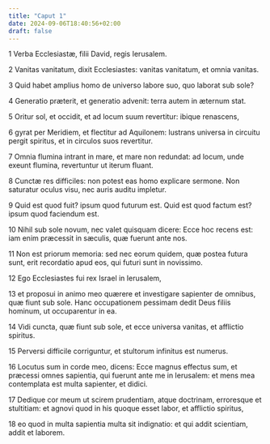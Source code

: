 ```yaml
---
title: "Caput 1"
date: 2024-09-06T18:40:56+02:00
draft: false
---
```




1 Verba Ecclesiastæ, filii David, regis Ierusalem.

2 Vanitas vanitatum, dixit Ecclesiastes: vanitas vanitatum, et omnia vanitas.

3 Quid habet amplius homo de universo labore suo, quo laborat sub sole?

4 Generatio præterit, et generatio advenit: terra autem in æternum stat.

5 Oritur sol, et occidit, et ad locum suum revertitur: ibique renascens,

6 gyrat per Meridiem, et flectitur ad Aquilonem: lustrans universa in circuitu pergit spiritus, et in circulos suos revertitur.

7 Omnia flumina intrant in mare, et mare non redundat: ad locum, unde exeunt flumina, revertuntur ut iterum fluant.

8 Cunctæ res difficiles: non potest eas homo explicare sermone. Non saturatur oculus visu, nec auris auditu impletur.

9 Quid est quod fuit? ipsum quod futurum est. Quid est quod factum est? ipsum quod faciendum est.

10 Nihil sub sole novum, nec valet quisquam dicere: Ecce hoc recens est: iam enim præcessit in sæculis, quæ fuerunt ante nos.

11 Non est priorum memoria: sed nec eorum quidem, quæ postea futura sunt, erit recordatio apud eos, qui futuri sunt in novissimo.

12 Ego Ecclesiastes fui rex Israel in Ierusalem,

13 et proposui in animo meo quærere et investigare sapienter de omnibus, quæ fiunt sub sole. Hanc occupationem pessimam dedit Deus filiis hominum, ut occuparentur in ea.

14 Vidi cuncta, quæ fiunt sub sole, et ecce universa vanitas, et afflictio spiritus.

15 Perversi difficile corriguntur, et stultorum infinitus est numerus.

16 Locutus sum in corde meo, dicens: Ecce magnus effectus sum, et præcessi omnes sapientia, qui fuerunt ante me in Ierusalem: et mens mea contemplata est multa sapienter, et didici.

17 Dedique cor meum ut scirem prudentiam, atque doctrinam, erroresque et stultitiam: et agnovi quod in his quoque esset labor, et afflictio spiritus,

18 eo quod in multa sapientia multa sit indignatio: et qui addit scientiam, addit et laborem.

